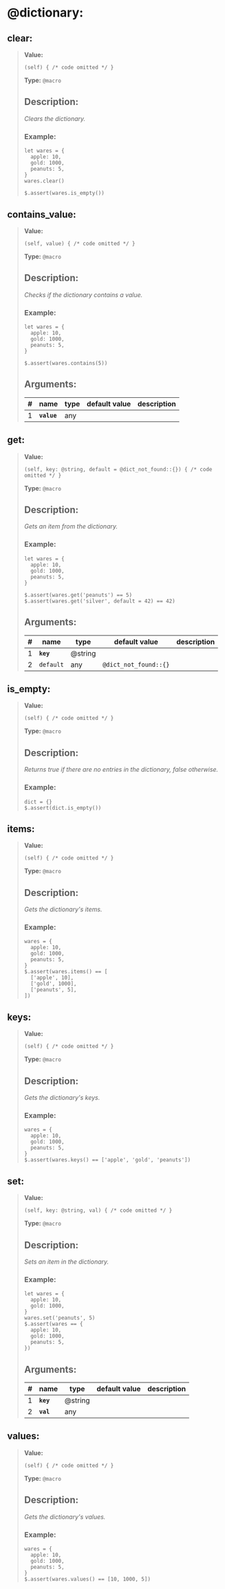   
# **@dictionary**: 
 
## **clear**:

> **Value:** 
>```spwn
>(self) { /* code omitted */ }
>``` 
>**Type:** `@macro` 
>## Description: 
> _Clears the dictionary._
>### Example: 
>```spwn
> let wares = {
>	apple: 10,
>	gold: 1000,
>	peanuts: 5,
>}
>wares.clear()
>
>$.assert(wares.is_empty())
>```
>

## **contains\_value**:

> **Value:** 
>```spwn
>(self, value) { /* code omitted */ }
>``` 
>**Type:** `@macro` 
>## Description: 
> _Checks if the dictionary contains a value._
>### Example: 
>```spwn
> let wares = {
>	apple: 10,
>	gold: 1000,
>	peanuts: 5,
>}
>
>$.assert(wares.contains(5))
>```
>## Arguments:
>
>| # | name | type | default value | description |
>| - | ---- | ---- | ------------- | ----------- |
>| 1 | **`value`** |any | | |
>

## **get**:

> **Value:** 
>```spwn
>(self, key: @string, default = @dict_not_found::{}) { /* code omitted */ }
>``` 
>**Type:** `@macro` 
>## Description: 
> _Gets an item from the dictionary._
>### Example: 
>```spwn
> let wares = {
>	apple: 10,
>	gold: 1000,
>	peanuts: 5,
>}
>
>$.assert(wares.get('peanuts') == 5)
>$.assert(wares.get('silver', default = 42) == 42)
>```
>## Arguments:
>
>| # | name | type | default value | description |
>| - | ---- | ---- | ------------- | ----------- |
>| 1 | **`key`** | @string | | |
>| 2 | `default` |any | `@dict_not_found::{}` | |
>

## **is\_empty**:

> **Value:** 
>```spwn
>(self) { /* code omitted */ }
>``` 
>**Type:** `@macro` 
>## Description: 
> _Returns true if there are no entries in the dictionary, false otherwise._
>### Example: 
>```spwn
> dict = {}
>$.assert(dict.is_empty())
>```
>

## **items**:

> **Value:** 
>```spwn
>(self) { /* code omitted */ }
>``` 
>**Type:** `@macro` 
>## Description: 
> _Gets the dictionary's items._
>### Example: 
>```spwn
> wares = {
>	apple: 10,
>	gold: 1000,
>	peanuts: 5,
>}
>$.assert(wares.items() == [
>	['apple', 10],
>	['gold', 1000],
>	['peanuts', 5],
>])
>```
>

## **keys**:

> **Value:** 
>```spwn
>(self) { /* code omitted */ }
>``` 
>**Type:** `@macro` 
>## Description: 
> _Gets the dictionary's keys._
>### Example: 
>```spwn
> wares = {
>	apple: 10,
>	gold: 1000,
>	peanuts: 5,
>}
>$.assert(wares.keys() == ['apple', 'gold', 'peanuts'])
>```
>

## **set**:

> **Value:** 
>```spwn
>(self, key: @string, val) { /* code omitted */ }
>``` 
>**Type:** `@macro` 
>## Description: 
> _Sets an item in the dictionary._
>### Example: 
>```spwn
> let wares = {
>	apple: 10,
>	gold: 1000,
>}
>wares.set('peanuts', 5)
>$.assert(wares == {
>	apple: 10,
>	gold: 1000,
>	peanuts: 5,
>})
>```
>## Arguments:
>
>| # | name | type | default value | description |
>| - | ---- | ---- | ------------- | ----------- |
>| 1 | **`key`** | @string | | |
>| 2 | **`val`** |any | | |
>

## **values**:

> **Value:** 
>```spwn
>(self) { /* code omitted */ }
>``` 
>**Type:** `@macro` 
>## Description: 
> _Gets the dictionary's values._
>### Example: 
>```spwn
> wares = {
>	apple: 10,
>	gold: 1000,
>	peanuts: 5,
>}
>$.assert(wares.values() == [10, 1000, 5])
>```
>
